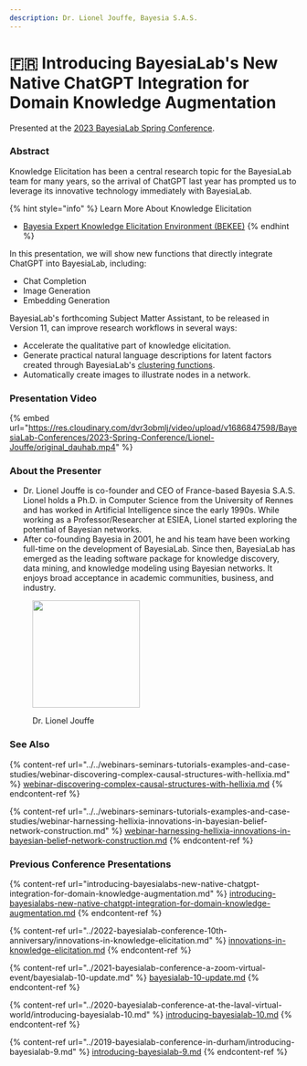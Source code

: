 ```yaml
---
description: Dr. Lionel Jouffe, Bayesia S.A.S.
---
```


# 🇫🇷 Introducing BayesiaLab's New Native ChatGPT Integration for Domain Knowledge Augmentation

Presented at the [2023 BayesiaLab Spring Conference](./).

### Abstract

Knowledge Elicitation has been a central research topic for the BayesiaLab team for many years, so the arrival of ChatGPT last year has prompted us to leverage its innovative technology immediately with BayesiaLab.

{% hint style="info" %}
Learn More About Knowledge Elicitation

* [Bayesia Expert Knowledge Elicitation Environment (BEKEE)](https://www.bayesia.com/articles/bayesialab-knowledge-hub/bayesia-expert-knowledge-elicitation-environment)
{% endhint %}

In this presentation, we will show new functions that directly integrate ChatGPT into BayesiaLab, including:

* Chat Completion
* Image Generation
* Embedding Generation

BayesiaLab's forthcoming Subject Matter Assistant, to be released in Version 11, can improve research workflows in several ways:

* Accelerate the qualitative part of knowledge elicitation.
* Generate practical natural language descriptions for latent factors created through BayesiaLab's [clustering functions](https://www.bayesia.com/articles/bayesialab-knowledge-hub/learning-clustering).
* Automatically create images to illustrate nodes in a network.

### Presentation Video

{% embed url="https://res.cloudinary.com/dvr3obmlj/video/upload/v1686847598/BayesiaLab-Conferences/2023-Spring-Conference/Lionel-Jouffe/original_dauhab.mp4" %}

### About the Presenter

* Dr. Lionel Jouffe is co-founder and CEO of France-based Bayesia S.A.S. Lionel holds a Ph.D. in Computer Science from the University of Rennes and has worked in Artificial Intelligence since the early 1990s. While working as a Professor/Researcher at ESIEA, Lionel started exploring the potential of Bayesian networks.
* After co-founding Bayesia in 2001, he and his team have been working full-time on the development of BayesiaLab. Since then, BayesiaLab has emerged as the leading software package for knowledge discovery, data mining, and knowledge modeling using Bayesian networks. It enjoys broad acceptance in academic communities, business, and industry.

<figure><img src="https://res.cloudinary.com/dvr3obmlj/image/upload/v1710353058/PhotoLionel_bnmsdw.webp" alt="" width="188"><figcaption><p>Dr. Lionel Jouffe</p></figcaption></figure>

### See Also

{% content-ref url="../../webinars-seminars-tutorials-examples-and-case-studies/webinar-discovering-complex-causal-structures-with-hellixia.md" %}
[webinar-discovering-complex-causal-structures-with-hellixia.md](../../webinars-seminars-tutorials-examples-and-case-studies/webinar-discovering-complex-causal-structures-with-hellixia.md)
{% endcontent-ref %}

{% content-ref url="../../webinars-seminars-tutorials-examples-and-case-studies/webinar-harnessing-hellixia-innovations-in-bayesian-belief-network-construction.md" %}
[webinar-harnessing-hellixia-innovations-in-bayesian-belief-network-construction.md](../../webinars-seminars-tutorials-examples-and-case-studies/webinar-harnessing-hellixia-innovations-in-bayesian-belief-network-construction.md)
{% endcontent-ref %}

### Previous Conference Presentations

{% content-ref url="introducing-bayesialabs-new-native-chatgpt-integration-for-domain-knowledge-augmentation.md" %}
[introducing-bayesialabs-new-native-chatgpt-integration-for-domain-knowledge-augmentation.md](introducing-bayesialabs-new-native-chatgpt-integration-for-domain-knowledge-augmentation.md)
{% endcontent-ref %}

{% content-ref url="../2022-bayesialab-conference-10th-anniversary/innovations-in-knowledge-elicitation.md" %}
[innovations-in-knowledge-elicitation.md](../2022-bayesialab-conference-10th-anniversary/innovations-in-knowledge-elicitation.md)
{% endcontent-ref %}

{% content-ref url="../2021-bayesialab-conference-a-zoom-virtual-event/bayesialab-10-update.md" %}
[bayesialab-10-update.md](../2021-bayesialab-conference-a-zoom-virtual-event/bayesialab-10-update.md)
{% endcontent-ref %}

{% content-ref url="../2020-bayesialab-conference-at-the-laval-virtual-world/introducing-bayesialab-10.md" %}
[introducing-bayesialab-10.md](../2020-bayesialab-conference-at-the-laval-virtual-world/introducing-bayesialab-10.md)
{% endcontent-ref %}

{% content-ref url="../2019-bayesialab-conference-in-durham/introducing-bayesialab-9.md" %}
[introducing-bayesialab-9.md](../2019-bayesialab-conference-in-durham/introducing-bayesialab-9.md)
{% endcontent-ref %}
